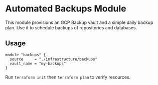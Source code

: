 # Automated Backups Module

This module provisions an GCP Backup vault and a simple daily backup plan. Use it to schedule backups of repositories and databases.

## Usage
```hcl
module "backups" {
  source     = "./infrastructure/backups"
  vault_name = "my-backups"
}
```
Run `terraform init` then `terraform plan` to verify resources.
